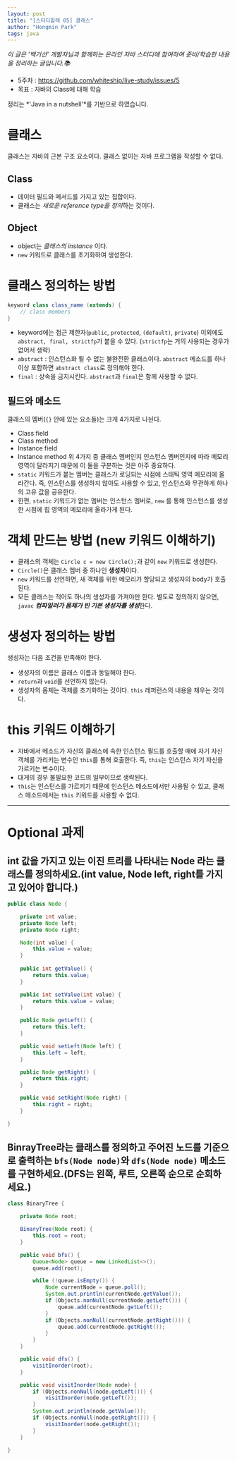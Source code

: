```yaml
---
layout: post
title: "[스터디할래 05] 클래스"
author: "Hongmin Park"
tags: java
---
```

*이 글은 '백기선' 개발자님과 함께하는 온라인 자바 스터디에 참여하여 준비/학습한 내용을 정리하는 글입니다.📚*
- 5주차 : https://github.com/whiteship/live-study/issues/5
- 목표 : 자바의 Class에 대해 학습

정리는 *'Java in a nutshell'*를 기반으로 하였습니다. 

# 클래스
클래스는 자바의 근본 구조 요소이다. 클래스 없이는 자바 프로그램을 작성할 수 없다. 
## Class
- 데이터 필드와 메서드를 가지고 있는 집합이다. 
- 클래스는 *새로운 reference type을 정의*하는 것이다. 

## Object
- object는 *클래스의 instance* 이다. 
- `new` 키워드로 클래스를 초기화하여 생성한다. 

# 클래스 정의하는 방법
```java
keyword class class_name (extends) {
	// class members
}
```
- keyword에는 접근 제한자(`public`, `protected`, `(default)`, `private`) 이외에도 `abstract, final, strictfp`가 붙을 수 있다.
(`strictfp`는 거의 사용되는 경우가 없어서 생략)
- `abstract` : 인스턴스화 될 수 없는 불완전환 클래스이다. `abstract` 메소드를 하나 이상 포함하면 `abstract class`로 정의해야 한다. 
- `final` : 상속을 금지시킨다. `abstract`과 `final`은 함께 사용할 수 없다.

## 필드와 메소드
클래스의 멤버(`{}` 안에 있는 요소들)는 크게 4가지로 나뉜다.
- Class field
- Class method
- Instance field
- Instance method
위 4가지 중 클래스 멤버인지 인스턴스 멤버인지에 따라 메모리 영역이 달라지기 때문에 이 둘을 구분하는 것은 아주 중요하다.
- `static` 키워드가 붙는 멤버는 클래스가 로딩되는 시점에 스태틱 영역 메모리에 올라간다. 즉, 인스턴스를 생성하지 않아도 사용할 수 있고, 인스턴스와 무관하게 하나의 고유 값을 공유한다. 
- 한편, `static` 키워드가 없는 멤버는 인스턴스 멤버로, `new` 를 통해 인스턴스를 생성한 시점에 힙 영역의 메모리에 올라가게 된다.

# 객체 만드는 방법 (new 키워드 이해하기)
- 클래스의 객체는 `Circle c = new Circle();`과 같이 `new` 키워드로 생성한다. 
- `Circle()`은 클래스 멤버 중 하나인 **생성자**이다.
- `new` 키워드를 선언하면, 새 객체를 위한 메모리가 할당되고 생성자의 body가 호출된다. 
- 모든 클래스는 적어도 하나의 생성자를 가져야만 한다. 별도로 정의하지 않으면, `javac` ***컴파일러가 몸체가 빈 기본 생성자를 생성***한다.

# 생성자 정의하는 방법
생성자는 다음 조건을 만족해야 한다.
- 생성자의 이름은 클래스 이름과 동일해야 한다.
- `return`과 `void`를 선언하지 않는다.
- 생성자의 몸체는 객체를 초기화하는 것이다. `this` 레퍼런스의 내용을 채우는 것이다. 

# this 키워드 이해하기
- 자바에서 메소드가 자신의 클래스에 속한 인스턴스 필드를 호출할 때에 자기 자신 객체를 가리키는 변수인 `this`를 통해 호출한다. 즉, `this`는 인스턴스 자기 자신을 가르키는 변수이다.
- 대게의 경우 불필요한 코드의 일부이므로 생략된다. 
- `this`는 인스턴스를 가르키기 때문에 인스턴스 메소드에서만 사용될 수 있고, 클래스 메소드에서는 `this` 키워드를 사용할 수 없다.

---
# Optional 과제
## int 값을 가지고 있는 이진 트리를 나타내는 Node 라는 클래스를 정의하세요.(int value, Node left, right를 가지고 있어야 합니다.)
```java
public class Node {

	private int value;
	private Node left;
	private Node right;

	Node(int value) {
		this.value = value;
	}
	
	public int getValue() {
		return this.value;
	}

	public int setValue(int value) {
		return this.value = value;
	}

	public Node getLeft() {
		return this.left;
	}

	public void setLeft(Node left) {
		this.left = left;
	}

	public Node getRight() {
		return this.right;
	}

	public void setRight(Node right) {
		this.right = right;
	}

}
```


## BinrayTree라는 클래스를 정의하고 주어진 노드를 기준으로 출력하는 `bfs(Node node)`와 `dfs(Node node)` 메소드를 구현하세요.(DFS는 왼쪽, 루트, 오른쪽 순으로 순회하세요.)
```java
class BinaryTree {

	private Node root;

	BinaryTree(Node root) {
		this.root = root;
	}

	public void bfs() {
		Queue<Node> queue = new LinkedList<>();
		queue.add(root);

		while (!queue.isEmpty()) {
			Node currentNode = queue.poll();
			System.out.println(currentNode.getValue());
			if (Objects.nonNull(currentNode.getLeft())) {
				queue.add(currentNode.getLeft());
			}
			if (Objects.nonNull(currentNode.getRight())) {
				queue.add(currentNode.getRight());
			}
		}
	}

	public void dfs() {
		visitInorder(root);
	}

	public void visitInorder(Node node) {
		if (Objects.nonNull(node.getLeft())) {
			visitInorder(node.getLeft());
		}
		System.out.println(node.getValue());
		if (Objects.nonNull(node.getRight())) {
			visitInorder(node.getRight());
		}
	}

}
```